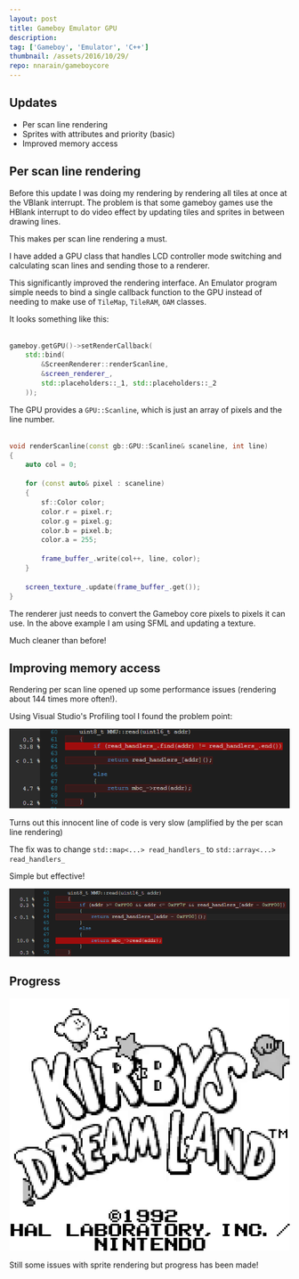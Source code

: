 ```yaml
---
layout: post
title: Gameboy Emulator GPU
description:
tag: ['Gameboy', 'Emulator', 'C++']
thumbnail: /assets/2016/10/29/
repo: nnarain/gameboycore
---
```


Updates
-------

* Per scan line rendering
* Sprites with attributes and priority (basic)
* Improved memory access


Per scan line rendering
-----------------------

Before this update I was doing my rendering by rendering all tiles at once at the VBlank interrupt. The problem is that some gameboy games use the HBlank interrupt to do video effect by updating tiles and sprites in between drawing lines.

This makes per scan line rendering a must.

I have added a GPU class that handles LCD controller mode switching and calculating scan lines and sending those to a renderer.

This significantly improved the rendering interface. An Emulator program simple needs to bind a single callback function to the GPU instead of needing to make use of `TileMap`, `TileRAM`, `OAM` classes.

It looks something like this:


```c++

gameboy.getGPU()->setRenderCallback(
    std::bind(
        &ScreenRenderer::renderScanline,
        &screen_renderer_,
        std::placeholders::_1, std::placeholders::_2
    ));

```

The GPU provides a `GPU::Scanline`, which is just an array of pixels and the line number.

```c++

void renderScanline(const gb::GPU::Scanline& scaneline, int line)
{
    auto col = 0;

    for (const auto& pixel : scaneline)
    {
        sf::Color color;
        color.r = pixel.r;
        color.g = pixel.g;
        color.b = pixel.b;
        color.a = 255;

        frame_buffer_.write(col++, line, color);
    }

    screen_texture_.update(frame_buffer_.get());
}

```

The renderer just needs to convert the Gameboy core pixels to pixels it can use. In the above example I am using SFML and updating a texture.

Much cleaner than before!

Improving memory access
-----------------------

Rendering per scan line opened up some performance issues (rendering about 144 times more often!).

Using Visual Studio's Profiling tool I found the problem point:

![Image not found!](/assets/2016/10/29/profile1.png)

Turns out this innocent line of code is very slow (amplified by the per scan line rendering)

The fix was to change `std::map<...> read_handlers_` to `std::array<...> read_handlers_`

Simple but effective!

![Image not found!](/assets/2016/10/29/profile2.png)

Progress
--------

![Image not found!](/assets/2016/10/29/kirby.gif)

Still some issues with sprite rendering but progress has been made!
